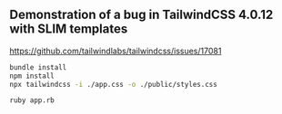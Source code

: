 ## Demonstration of a bug in TailwindCSS 4.0.12 with SLIM templates

https://github.com/tailwindlabs/tailwindcss/issues/17081

```bash
bundle install
npm install
npx tailwindcss -i ./app.css -o ./public/styles.css

ruby app.rb
```
